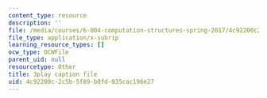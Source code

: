 ```yaml
---
content_type: resource
description: ''
file: /media/courses/6-004-computation-structures-spring-2017/4c92200c2c5b5f89b0fd035cac196e27_tjIFsdM-hBA.vtt
file_type: application/x-subrip
learning_resource_types: []
ocw_type: OCWFile
parent_uid: null
resourcetype: Other
title: 3play caption file
uid: 4c92200c-2c5b-5f89-b0fd-035cac196e27
---
```

